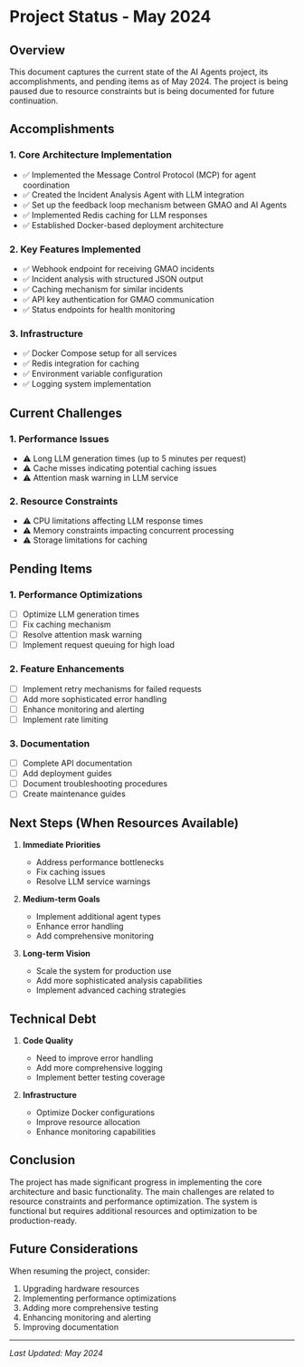 # Project Status - May 2024

## Overview
This document captures the current state of the AI Agents project, its accomplishments, and pending items as of May 2024. The project is being paused due to resource constraints but is being documented for future continuation.

## Accomplishments

### 1. Core Architecture Implementation
- ✅ Implemented the Message Control Protocol (MCP) for agent coordination
- ✅ Created the Incident Analysis Agent with LLM integration
- ✅ Set up the feedback loop mechanism between GMAO and AI Agents
- ✅ Implemented Redis caching for LLM responses
- ✅ Established Docker-based deployment architecture

### 2. Key Features Implemented
- ✅ Webhook endpoint for receiving GMAO incidents
- ✅ Incident analysis with structured JSON output
- ✅ Caching mechanism for similar incidents
- ✅ API key authentication for GMAO communication
- ✅ Status endpoints for health monitoring

### 3. Infrastructure
- ✅ Docker Compose setup for all services
- ✅ Redis integration for caching
- ✅ Environment variable configuration
- ✅ Logging system implementation

## Current Challenges

### 1. Performance Issues
- ⚠️ Long LLM generation times (up to 5 minutes per request)
- ⚠️ Cache misses indicating potential caching issues
- ⚠️ Attention mask warning in LLM service

### 2. Resource Constraints
- ⚠️ CPU limitations affecting LLM response times
- ⚠️ Memory constraints impacting concurrent processing
- ⚠️ Storage limitations for caching

## Pending Items

### 1. Performance Optimizations
- [ ] Optimize LLM generation times
- [ ] Fix caching mechanism
- [ ] Resolve attention mask warning
- [ ] Implement request queuing for high load

### 2. Feature Enhancements
- [ ] Implement retry mechanisms for failed requests
- [ ] Add more sophisticated error handling
- [ ] Enhance monitoring and alerting
- [ ] Implement rate limiting

### 3. Documentation
- [ ] Complete API documentation
- [ ] Add deployment guides
- [ ] Document troubleshooting procedures
- [ ] Create maintenance guides

## Next Steps (When Resources Available)

1. **Immediate Priorities**
   - Address performance bottlenecks
   - Fix caching issues
   - Resolve LLM service warnings

2. **Medium-term Goals**
   - Implement additional agent types
   - Enhance error handling
   - Add comprehensive monitoring

3. **Long-term Vision**
   - Scale the system for production use
   - Add more sophisticated analysis capabilities
   - Implement advanced caching strategies

## Technical Debt

1. **Code Quality**
   - Need to improve error handling
   - Add more comprehensive logging
   - Implement better testing coverage

2. **Infrastructure**
   - Optimize Docker configurations
   - Improve resource allocation
   - Enhance monitoring capabilities

## Conclusion
The project has made significant progress in implementing the core architecture and basic functionality. The main challenges are related to resource constraints and performance optimization. The system is functional but requires additional resources and optimization to be production-ready.

## Future Considerations
When resuming the project, consider:
1. Upgrading hardware resources
2. Implementing performance optimizations
3. Adding more comprehensive testing
4. Enhancing monitoring and alerting
5. Improving documentation

---
*Last Updated: May 2024* 